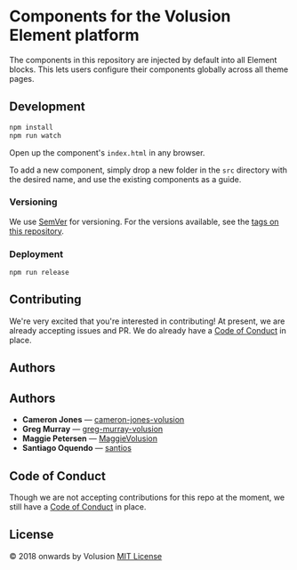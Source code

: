 # Components for the Volusion Element platform

The components in this repository are injected by default into all Element blocks. This lets users
configure their components globally across all theme pages.


## Development

```bash
npm install
npm run watch
```

Open up the component's `index.html` in any browser. 

To add a new component, simply drop a new folder in the `src` directory with the desired name, and use
the existing components as a guide.

### Versioning

We use [SemVer](http://semver.org/) for versioning. For the versions available, see the [tags on this repository](https://github.com/volusion/element-proptypes/tags).

### Deployment

`npm run release`

## Contributing

We're very excited that you're interested in contributing! At present, we are already accepting issues and PR. We do already have a [Code of Conduct](CODE_OF_CONDUCT.md) in place.

## Authors

## Authors

- **Cameron Jones** &mdash; [cameron-jones-volusion](https://github.com/cameron-jones-volusion)
- **Greg Murray** &mdash; [greg-murray-volusion](https://github.com/greg-murray-volusion)
- **Maggie Petersen** &mdash; [MaggieVolusion](https://github.com/MaggieVolusion)
- **Santiago Oquendo** &mdash; [santios](https://github.com/santios)

## Code of Conduct

Though we are not accepting contributions for this repo at the moment, we still have a [Code of Conduct](./CODE_OF_CONDUCT.md) in place.

## License

&copy; 2018 onwards by Volusion
[MIT License](./LICENSE)
